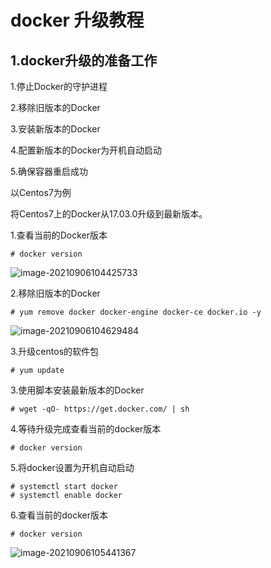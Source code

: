 # docker 升级教程

## 1.docker升级的准备工作

1.停止Docker的守护进程

2.移除旧版本的Docker

3.安装新版本的Docker

4.配置新版本的Docker为开机自动启动

5.确保容器重启成功

以Centos7为例

将Centos7上的Docker从17.03.0升级到最新版本。

1.查看当前的Docker版本

```shell
# docker version
```

![image-20210906104425733](https://gitee.com/hanstack/hanstack_image/raw/master/img/image-20210906104425733.png)

2.移除旧版本的Docker

```shell
# yum remove docker docker-engine docker-ce docker.io -y
```

![image-20210906104629484](https://gitee.com/hanstack/hanstack_image/raw/master/img/image-20210906104629484.png)

3.升级centos的软件包

```shell
# yum update	
```



3.使用脚本安装最新版本的Docker

```shell
# wget -qO- https://get.docker.com/ | sh
```

4.等待升级完成查看当前的docker版本

```shell
# docker version
```

5.将docker设置为开机自动启动

```shell
# systemctl start docker
# systemctl enable docker
```

6.查看当前的docker版本

```shell
# docker version
```

![image-20210906105441367](https://gitee.com/hanstack/hanstack_image/raw/master/img/image-20210906105441367.png)

